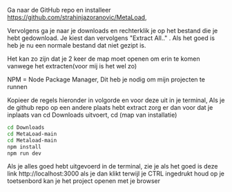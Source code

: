 Ga naar de GitHub repo en installeer https://github.com/strahinjazoranovic/MetaLoad,

Vervolgens ga je naar je downloads en rechterklik je op het bestand die je hebt gedownload. Je kiest dan vervolgens "Extract All.." . Als het goed is heb je nu een normale bestand dat niet gezipt is.

Het kan zo zijn dat je 2 keer de map moet openen om erin te komen vanwege het extracten(voor mij is het wel zo)

NPM = Node Package Manager, Dit heb je nodig om mijn projecten te runnen

Kopieer de regels hieronder in volgorde en voor deze uit in je terminal, Als je de github repo op een andere plaats hebt extract zorg er dan voor dat je inplaats van cd Downloads uitvoert, cd (map van installatie)

```bash
cd Downloads
cd MetaLoad-main 
cd Metaload-main 
npm install
npm run dev
```

Als je alles goed hebt uitgevoerd in de terminal, zie je als het goed is deze link http://localhost:3000
als je dan klikt terwijl je CTRL ingedrukt houd op je toetsenbord kan je het project openen met je browser
